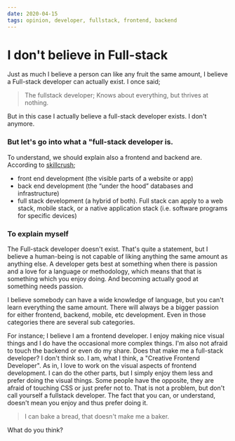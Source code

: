 ```yaml
---
date: 2020-04-15
tags: opinion, developer, fullstack, frontend, backend
---
```



# I don't believe in Full-stack

Just as much I believe a person can like any fruit the same amount, I believe a Full-stack developer can actually exist. I once said;

> The fullstack developer; Knows about everything, but thrives at nothing. 

But in this case I actually believe a full-stack developer exists. I don't anymore. 

### But let's go into what a "full-stack developer is.

To understand, we should explain also a frontend and backend are. According to [skillcrush](https://skillcrush.com/blog/front-end-back-end-full-stack/);

- front end development (the visible parts of a website or app)
- back end development (the “under the hood” databases and infrastructure)
- full stack development (a hybrid of both). Full stack can apply to a web stack, mobile stack, or a native application stack (i.e. software programs for specific devices)

### To explain myself

The Full-stack developer doesn't exist. That's quite a statement, but I believe a human-being is not capable of liking anything the same amount as anything else. A developer gets best at something when there is passion and a love for a language or methodology, which means that that is something which you enjoy doing. And becoming actually good at something needs passion.

I believe somebody can have a wide knowledge of language, but you can't learn everything the same amount. There will always be a bigger passion for either frontend, backend, mobile, etc development. Even in those categories there are several sub categories.

For instance; I believe I am a frontend developer. I enjoy making nice visual things and I do have the occasional more complex things. I'm also not afraid to touch the backend or even do my share. Does that make me a full-stack developer? I don't think so. I am, what I think, a "Creative Frontend Developer". As in, I love to work on the visual aspects of frontend development. I can do the other parts, but I simply enjoy them less and prefer doing the visual things. Some people have the opposite, they are afraid of touching CSS or just prefer not to. That is not a problem, but don't call yourself a fullstack developer. The fact that you can, or understand, doesn't mean you enjoy and thus prefer doing it. 

> I can bake a bread, that doesn't make me a baker. 

What do you think?
